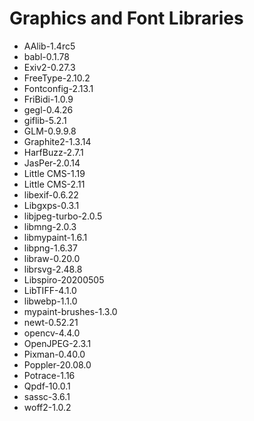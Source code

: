 # Graphics and Font Libraries

* AAlib-1.4rc5
* babl-0.1.78
* Exiv2-0.27.3
* FreeType-2.10.2
* Fontconfig-2.13.1
* FriBidi-1.0.9
* gegl-0.4.26
* giflib-5.2.1
* GLM-0.9.9.8
* Graphite2-1.3.14
* HarfBuzz-2.7.1
* JasPer-2.0.14
* Little CMS-1.19
* Little CMS-2.11
* libexif-0.6.22
* Libgxps-0.3.1
* libjpeg-turbo-2.0.5
* libmng-2.0.3
* libmypaint-1.6.1
* libpng-1.6.37
* libraw-0.20.0
* librsvg-2.48.8
* Libspiro-20200505
* LibTIFF-4.1.0
* libwebp-1.1.0
* mypaint-brushes-1.3.0
* newt-0.52.21
* opencv-4.4.0
* OpenJPEG-2.3.1
* Pixman-0.40.0
* Poppler-20.08.0
* Potrace-1.16
* Qpdf-10.0.1
* sassc-3.6.1
* woff2-1.0.2